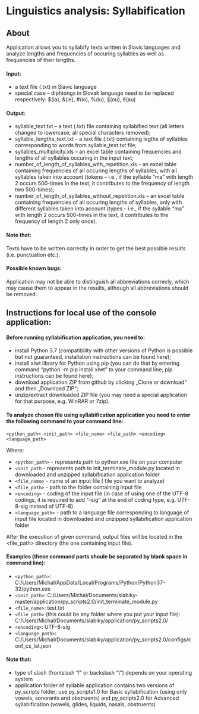 # Linguistics analysis: Syllabification

## About

Application allows you to syllabify texts written in Slavic languages and analyze lengths and frequencies of occuring syllables as well as frequencies of their lengths. 

#### Input: 
* a text file (.txt) in Slavic language
* special case – diphtongs in Slovak language need to be replaced respectively: $(ia), &(ie), #(io), %(iu), §(ou), ě(au)

#### Output: 
* syllable_text.txt – a text (.txt) file containing syllabified text (all letters changed to lowercase, all special characters removed);
* syllable_lengths_text.txt – a text file (.txt) containing legths of syllables corresponding to words from syllable_text.txt file;
* syllables_multiplicity.xls – an excel table containing frequencies and lengths of all syllables occuring in the input text;
* number_of_length_of_syllables_with_repetition.xls – an excel table containing frequencies of all occuring lengths of syllables, with all syllables taken into account (tokens – i.e., if the syllable “ma” with length 2 occurs 500-times in the text, it contributes to the frequency of length two 500-times);
* number_of_length_of_syllables_without_repetition.xls – an excel table containing frequencies of all occuring lengths of syllables, only with different syllables taken into account (types – i.e., if the syllable “ma” with length 2 occurs 500-times in the text, it contributes to the frequency of length 2 only once).

#### Note that:
Texts have to be written correctly in order to get the best possible results (i.e. punctuation etc.). 

#### Possible known bugs:
Application may not be able to distinguish all abbreviations correcly, which may cause them to appear in the results, although all abbreviations should be removed.


## Instructions for local use of the console application:

#### Before running syllabification application, you need to: 
* install Python 3.7 (compatibility with other versions of Python is possible but not guaranteed, installation instructions can be found here);
* install xlwt library for Python using pip (you can do that by entering command “python -m pip install xlwt” to your command line; pip instructions can be found here);
* download application ZIP from github by clicking „Clone or download“ and then „Download ZIP“;
* unzip/extract downloaded ZIP file (you may need a special application for that purpose, e.g. WinRAR or 7zip). 

#### To analyze chosen file using syllabification application you need to enter the following command to your command line:  

`<python_path> <init_path> <file_name> <file_path> <encoding> <language_path>`

Where:
* `<python_path>`	 - represents path to python.exe file on your computer
* `<init_path` - represents path to init_terminate_module.py located in downloaded and unzipped syllabification application folder
* `<file_name>` - name of an input file ( file you want to analyze) 
* `<file_path>` - path to the folder containing input file
* `<encoding>` - coding of the input file (in case of using one of the UTF-8 codings, it is required to add  “-sig” at the end of coding type, e.g. UTF-8-sig instead of UTF-8) 
* `<language_path>` - path to a language file corresponding to language of input file located in downloaded and unzipped syllabification application folder

After the execution of given command, output files will be located in the <file_path> directory (the one containing input file).
 
#### Examples (these command parts shoule be separated by blank space in command line):
* `<python_path>`:
C:/Users/Michal/AppData/Local/Programs/Python/Python37-32/python.exe
* `<init_path>`:
C:/Users/Michal/Documents/slabiky-master/application/py_scripts2.0/init_terminate_module.py
* `<file_name>`:
test.txt 
* `<file_path>` (this could be any folder where you put your input file):
C:/Users/Michal/Documents/slabiky/application/py_scripts2.0/  
* `<encoding>`:
UTF-8-sig 
* `<language_path>`:
C:/Users/Michal/Documents/slabiky/application/py_scripts2.0/configs/conf_cs_lat.json 

#### Note that: 
* type of slash (frontslash “/” or backslash “\”) depends on your operating system
* application folder of syllable application contains two versions of py_scripts folder; use py_scripts1.0 for Basic syllabification (using only vowels, sonorants and obstruents) and py_scripts2.0 for Advanced syllabification (vowels, glides, liquids, nasals, obstruents)
